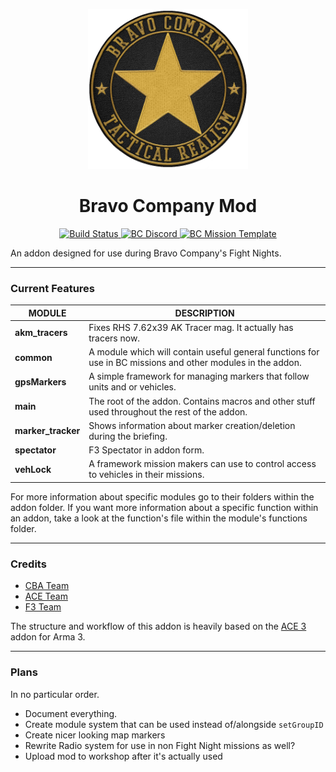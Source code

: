 <p align="center">
 <img src="https://raw.githubusercontent.com/robtherad/BC-Mod/master/BC_logo.png" width="256">
</p>
<h1 align="center">Bravo Company Mod</h2>
<p align="center">
  <a href="https://travis-ci.org/robtherad/BC-Mod">
    <img src="https://travis-ci.org/robtherad/BC-Mod.svg?branch=master" alt="Build Status">
  </a>
  <a href="https://discord.gg/0Z9C1w0hrI8qqYSD">
    <img src="https://img.shields.io/badge/discord-Bravo%20Company-blue.svg" alt="BC Discord">
  </a>
  <a href="https://github.com/robtherad/BCArma">
    <img src="https://img.shields.io/badge/mission-Template-red.svg" alt="BC Mission Template">
  </a>
</p>


An addon designed for use during Bravo Company's Fight Nights.

**** 

### Current Features
| **MODULE** | **DESCRIPTION** |
|---|---|
| **akm_tracers** | Fixes RHS 7.62x39 AK Tracer mag. It actually has tracers now. |
| **common** | A module which will contain useful general functions for use in BC missions and other modules in the addon. |
| **gpsMarkers** | A simple framework for managing markers that follow units and or vehicles. |
| **main** | The root of the addon. Contains macros and other stuff used throughout the rest of the addon. |
| **marker_tracker** | Shows information about marker creation/deletion during the briefing. |
| **spectator** | F3 Spectator in addon form. |
| **vehLock** | A framework mission makers can use to control access to vehicles in their missions. |

For more information about specific modules go to their folders within the addon folder. If you want more information about a specific function within an addon, take a look at the function's file within the module's functions folder.

****

### Credits

* [CBA Team](https://github.com/CBATeam/CBA_A3)
* [ACE Team](https://github.com/acemod/ACE3)
* [F3 Team](https://github.com/ferstaberinde/F3)

The structure and workflow of this addon is heavily based on the [ACE 3](https://github.com/acemod/ACE3) addon for Arma 3.

****

### Plans
In no particular order.

* Document everything.
* Create module system that can be used instead of/alongside `setGroupID`
* Create nicer looking map markers
* Rewrite Radio system for use in non Fight Night missions as well?
* Upload mod to workshop after it's actually used


